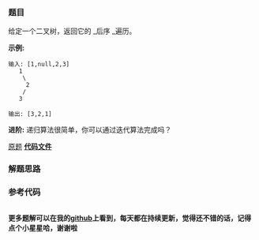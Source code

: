 ### 题目
给定一个二叉树，返回它的 _后序  _遍历。

**示例:**

    
    
    输入: [1,null,2,3]  
       1
        \
         2
        /
       3 
    
    输出: [3,2,1]

**进阶:**  递归算法很简单，你可以通过迭代算法完成吗？

[原题](https://leetcode-cn.com/problems/binary-tree-postorder-traversal/)    **[代码文件]()**


### 解题思路




### 参考代码

```go


```




**更多题解可以在我的[github](https://github.com/LZH139/leetcode_Go)上看到，每天都在持续更新，觉得还不错的话，记得点个小星星哈，谢谢啦**
